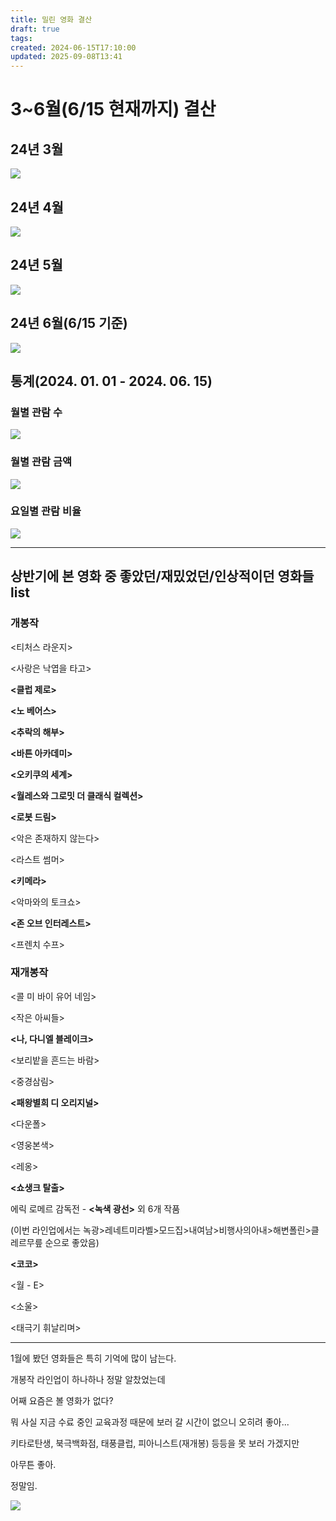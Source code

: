```yaml
---
title: 밀린 영화 결산
draft: true
tags:
created: 2024-06-15T17:10:00
updated: 2025-09-08T13:41
---
```

# 3~6월(6/15 현재까지) 결산

## 24년 3월
![](https://blogfiles.pstatic.net/MjAyNDA2MTVfMTU5/MDAxNzE4NDM4ODM2MzQy.7-agivOWCOtGLJ9O1NFbbZk1aiYYvZk0QtfRy8hHlEIg.dDavbxQIzhPzodCXEdrtvtXbFBCiHAP59zsi8iktptkg.PNG/IMG_6254.PNG?type=w1)

## 24년 4월
![](https://postfiles.pstatic.net/MjAyNDA2MTVfMjk3/MDAxNzE4NDM4ODM2NTgw.e_-LDZQW8XXUrwno3mAe1bvzWz8AWjLeWAEqtuxZf8sg.8MAuvF_Or0tDXmiyQzPpmktTAesnO4s2_4u27tdL7QIg.PNG/IMG_6255.PNG?type=w773)

## 24년 5월
![](https://postfiles.pstatic.net/MjAyNDA2MTVfMjIx/MDAxNzE4NDM4ODM2MzI0.wKNhc17n8RVUNjrmXiAz5qmz8hfcTNTRZQbZA3HT_PYg.Hg7BENTj-2x23dmWqAjpnG9ymCU7d1Ta1DmCoepLcAEg.PNG/IMG_6256.PNG?type=w773)

## 24년 6월(6/15 기준)
![](https://postfiles.pstatic.net/MjAyNDA2MTVfMTk3/MDAxNzE4NDM4ODM2MjMy.t8xUk5SP3HbXOUcpokjOygrwhsLbM3CR6N6txggCAFAg.cb3-sUkipQCV24nB_2qKGUXMdM50yFwNdSIQgdCzwPUg.PNG/IMG_6257.PNG?type=w773)

## 통계(2024. 01. 01 - 2024. 06. 15)
### 월별 관람 수
![](https://postfiles.pstatic.net/MjAyNDA2MTVfMjAg/MDAxNzE4NDM4ODM1ODMw.nw7JX_tRmtqvkeqsovAr_4Fhryv-AM4n8wI-rs6E2Zog.V8ug4mJfHOI0CmRf2k2KsPpVMGorZIuYVB5ZPoVb0aIg.JPEG/IMG_6258.jpg?type=w773)

### 월별 관람 금액
![](https://postfiles.pstatic.net/MjAyNDA2MTVfMjY5/MDAxNzE4NDM4ODM1OTU5.oYBYUCKAzPCCXpjCTROzn0wjTQ2vQqtEX4vgq91JT_8g.Iw2tp6ftTLI56hIho9fMr0G0bVsUtYj_Mhy2FrLmUUkg.JPEG/IMG_6259.jpg?type=w773)

### 요일별 관람 비율
![](https://postfiles.pstatic.net/MjAyNDA2MTVfMTcy/MDAxNzE4NDM4ODM1OTU0.qPzqyKovkLYrMQjXmaWmlhetCYMuen4l5HfH-hgcu6Ug.2D7Qy6QJLnomV4jf08qRTvIAFNjCPvrC1BJfrPorOAIg.JPEG/IMG_6260.jpg?type=w773)

---

## 상반기에 본 영화 중 좋았던/재밌었던/인상적이던 영화들 list
### 개봉작
<티처스 라운지>

<사랑은 낙엽을 타고>

**<클럽 제로>**

**<노 베어스>**

**<추락의 해부>**

**<바튼 아카데미>**

**<오키쿠의 세계>**

**<월레스와 그로밋 더 클래식 컬렉션>**

**<로봇 드림>**

<악은 존재하지 않는다>

<라스트 썸머>

**<키메라>**

<악마와의 토크쇼>

**<존 오브 인터레스트>**

<프렌치 수프>

### 재개봉작
<콜 미 바이 유어 네임>

<작은 아씨들>

**<나, 다니엘 블레이크>**

<보리밭을 흔드는 바람>

<중경삼림>

**<패왕별희 디 오리지널>**

<다운폴>

<영웅본색>

<레옹>

**<쇼생크 탈출>**

에릭 로메르 감독전 - **<녹색 광선>** 외 6개 작품

(이번 라인업에서는 녹광>레네트미라벨>모드집>내여남>비행사의아내>해변폴린>클레르무릎 순으로 좋았음)

**<코코>**

<월 - E>

<소울>

<태극기 휘날리며>

---

1월에 봤던 영화들은 특히 기억에 많이 남는다.

개봉작 라인업이 하나하나 정말 알찼었는데

어째 요즘은 볼 영화가 없다?

뭐 사실 지금 수료 중인 교육과정 때문에 보러 갈 시간이 없으니 오히려 좋아...

키타로탄생, 북극백화점, 태풍클럽, 피아니스트(재개봉) 등등을 못 보러 가겠지만

아무튼 좋아.

정말임.

![](https://storep-phinf.pstatic.net/ogq_56b08cac71421/original_24.png?type=p100_100)